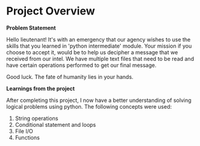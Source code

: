 # Project Overview

**Problem Statement**

Hello lieutenant! It's with an emergency that our agency wishes to use the skills that you learned in 'python intermediate' module. 
Your mission if you choose to accept it, would be to help us decipher a message that we received from our intel. We have multiple text files that need to be read and have certain operations performed to get our final message.

Good luck. The fate of humanity lies in your hands.

**Learnings from the project**

After completing this project, I now have a better understanding of solving logical problems using python. The following concepts were used: 

1. String operations
2. Conditional statement and loops
3. File I/O
4. Functions
